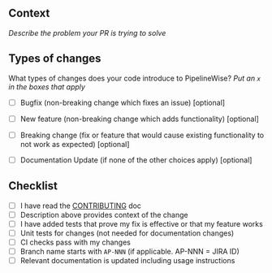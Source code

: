 ## Context

_Describe the problem your PR is trying to solve_


## Types of changes

What types of changes does your code introduce to PipelineWise?
_Put an `x` in the boxes that apply_

- [ ] Bugfix (non-breaking change which fixes an issue) [optional]
- [ ] New feature (non-breaking change which adds functionality) [optional]
- [ ] Breaking change (fix or feature that would cause existing functionality to not work as expected) [optional]
- [ ] Documentation Update (if none of the other choices apply) [optional]


## Checklist

- [ ] I have read the [CONTRIBUTING](../CONTRIBUTING.md) doc
- [ ] Description above provides context of the change
- [ ] I have added tests that prove my fix is effective or that my feature works
- [ ] Unit tests for changes (not needed for documentation changes)
- [ ] CI checks pass with my changes
- [ ] Branch name starts with `AP-NNN` (if applicable. AP-NNN = JIRA ID)
- [ ] Relevant documentation is updated including usage instructions
